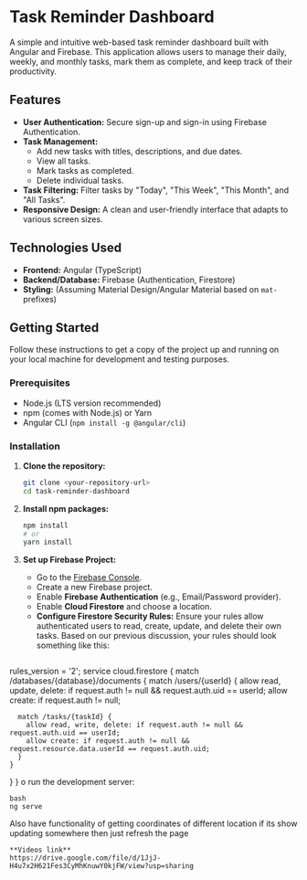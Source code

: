 # Task Reminder Dashboard

A simple and intuitive web-based task reminder dashboard built with Angular and Firebase. This application allows users to manage their daily, weekly, and monthly tasks, mark them as complete, and keep track of their productivity.

## Features

*   **User Authentication:** Secure sign-up and sign-in using Firebase Authentication.
*   **Task Management:**
    *   Add new tasks with titles, descriptions, and due dates.
    *   View all tasks.
    *   Mark tasks as completed.
    *   Delete individual tasks.
*   **Task Filtering:** Filter tasks by "Today", "This Week", "This Month", and "All Tasks".
*   **Responsive Design:** A clean and user-friendly interface that adapts to various screen sizes.

## Technologies Used

*   **Frontend:** Angular (TypeScript)
*   **Backend/Database:** Firebase (Authentication, Firestore)
*   **Styling:** (Assuming Material Design/Angular Material based on `mat-` prefixes)

## Getting Started

Follow these instructions to get a copy of the project up and running on your local machine for development and testing purposes.

### Prerequisites

*   Node.js (LTS version recommended)
*   npm (comes with Node.js) or Yarn
*   Angular CLI (`npm install -g @angular/cli`)

### Installation

1.  **Clone the repository:**
    ```bash
    git clone <your-repository-url>
    cd task-reminder-dashboard
    ```

2.  **Install npm packages:**
    ```bash
    npm install
    # or
    yarn install
    ```

3.  **Set up Firebase Project:**
    *   Go to the [Firebase Console](https://console.firebase.google.com/).
    *   Create a new Firebase project.
    *   Enable **Firebase Authentication** (e.g., Email/Password provider).
    *   Enable **Cloud Firestore** and choose a location.
    *   **Configure Firestore Security Rules:** Ensure your rules allow authenticated users to read, create, update, and delete their own tasks. Based on our previous discussion, your rules should look something like this:
        ```firestore
 rules_version = '2';
service cloud.firestore {
  match /databases/{database}/documents {
    match /users/{userId} {
      allow read, update, delete: if request.auth != null && request.auth.uid == userId;
      allow create: if request.auth != null;

      match /tasks/{taskId} {
        allow read, write, delete: if request.auth != null && request.auth.uid == userId;
        allow create: if request.auth != null && request.resource.data.userId == request.auth.uid;
      }
    }
  }
}
        o run the development server:

```
bash
ng serve
```
Also have functionality of getting coordinates of different location if its show updating somewhere then just refresh the page
```
**Videos link**
https://drive.google.com/file/d/1JjJ-H4u7x2H621Fes3CyMhKnuwY0kjFW/view?usp=sharing

```
